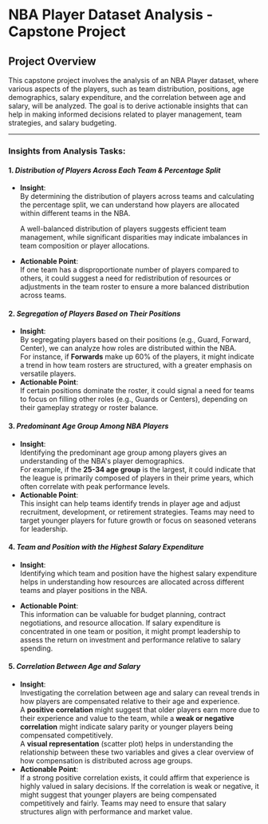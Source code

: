 # NBA Player Dataset Analysis - Capstone Project

## Project Overview

This capstone project involves the analysis of an NBA Player dataset, where various aspects of the players, such as team distribution, positions, age demographics, salary expenditure, and the correlation between age and salary, will be analyzed. The goal is to derive actionable insights that can help in making informed decisions related to player management, team strategies, and salary budgeting.

---

### Insights from Analysis Tasks:

#### 1. *Distribution of Players Across Each Team & Percentage Split*
   - **Insight**:  
     By determining the distribution of players across teams and calculating the percentage split, we can understand how players are allocated within different teams in the NBA.  
      
     A well-balanced distribution of players suggests efficient team management, while significant disparities may indicate imbalances in team composition or player allocations.  
   - **Actionable Point**:  
     If one team has a disproportionate number of players compared to others, it could suggest a need for redistribution of resources or adjustments in the team roster to ensure a more balanced distribution across teams.

#### 2. *Segregation of Players Based on Their Positions*
   - **Insight**:  
     By segregating players based on their positions (e.g., Guard, Forward, Center), we can analyze how roles are distributed within the NBA.  
     For instance, if **Forwards** make up 60% of the players, it might indicate a trend in how team rosters are structured, with a greater emphasis on versatile players.  
   - **Actionable Point**:  
     If certain positions dominate the roster, it could signal a need for teams to focus on filling other roles (e.g., Guards or Centers), depending on their gameplay strategy or roster balance.

#### 3. *Predominant Age Group Among NBA Players*
   - **Insight**:  
     Identifying the predominant age group among players gives an understanding of the NBA's player demographics.  
     For example, if the **25-34 age group** is the largest, it could indicate that the league is primarily composed of players in their prime years, which often correlate with peak performance levels.  
   - **Actionable Point**:  
     This insight can help teams identify trends in player age and adjust recruitment, development, or retirement strategies. Teams may need to target younger players for future growth or focus on seasoned veterans for leadership.

#### 4. *Team and Position with the Highest Salary Expenditure*
   - **Insight**:  
     Identifying which team and position have the highest salary expenditure helps in understanding how resources are allocated across different teams and player positions in the NBA.  
      
   - **Actionable Point**:  
     This information can be valuable for budget planning, contract negotiations, and resource allocation. If salary expenditure is concentrated in one team or position, it might prompt leadership to assess the return on investment and performance relative to salary spending.

#### 5. *Correlation Between Age and Salary*
   - **Insight**:  
     Investigating the correlation between age and salary can reveal trends in how players are compensated relative to their age and experience.  
     A **positive correlation** might suggest that older players earn more due to their experience and value to the team, while a **weak or negative correlation** might indicate salary parity or younger players being compensated competitively.  
     A **visual representation** (scatter plot) helps in understanding the relationship between these two variables and gives a clear overview of how compensation is distributed across age groups.  
   - **Actionable Point**:  
     If a strong positive correlation exists, it could affirm that experience is highly valued in salary decisions. If the correlation is weak or negative, it might suggest that younger players are being compensated competitively and fairly. Teams may need to ensure that salary structures align with performance and market value.

